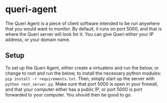 queri-agent
==============

The Queri Agent is a piece of client software intended to be run anywhere that you would want to monitor. By default, it runs on port 5000, and that is where the Queri server will look for it. You can give Queri either your IP address, or your domain name.

Setup
-----

To set up the Queri Agent, either create a virtualenv and run the below, or change to root and run the below, to install the necessary python modules:
```pip install -r requirements.txt```.
Then, simply start up the server with
```python rest_server.py```.
Make sure that port 5000 is open in your firewall, and that your computer either has a public IP, or port 5000 is port forwarded to your computer. You should then be good to go.
